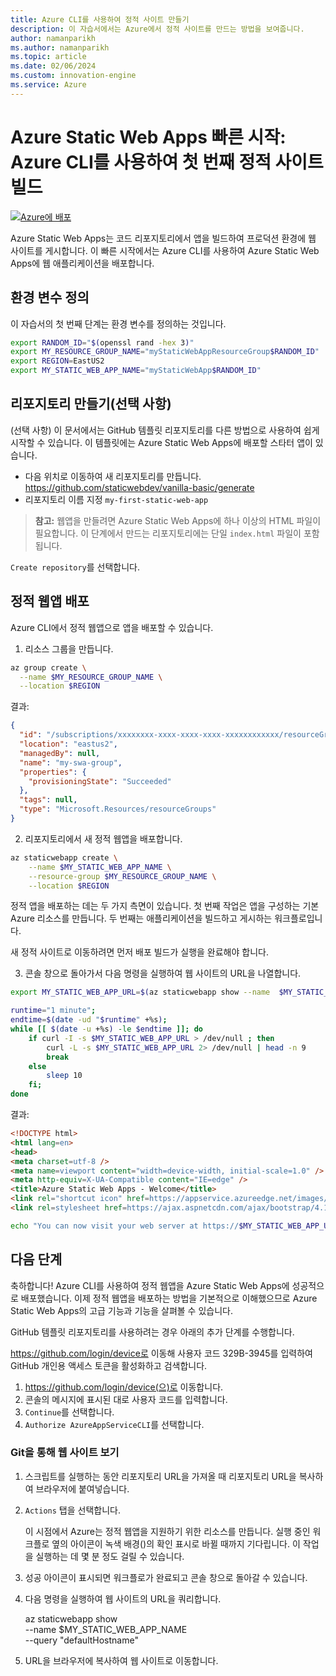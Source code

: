 ```yaml
---
title: Azure CLI를 사용하여 정적 사이트 만들기
description: 이 자습서에서는 Azure에서 정적 사이트를 만드는 방법을 보여줍니다.
author: namanparikh
ms.author: namanparikh
ms.topic: article
ms.date: 02/06/2024
ms.custom: innovation-engine
ms.service: Azure
---
```


# Azure Static Web Apps 빠른 시작: Azure CLI를 사용하여 첫 번째 정적 사이트 빌드

[![Azure에 배포](https://aka.ms/deploytoazurebutton)](https://go.microsoft.com/fwlink/?linkid=2262845)

Azure Static Web Apps는 코드 리포지토리에서 앱을 빌드하여 프로덕션 환경에 웹 사이트를 게시합니다. 이 빠른 시작에서는 Azure CLI를 사용하여 Azure Static Web Apps에 웹 애플리케이션을 배포합니다.

## 환경 변수 정의

이 자습서의 첫 번째 단계는 환경 변수를 정의하는 것입니다.

```bash
export RANDOM_ID="$(openssl rand -hex 3)"
export MY_RESOURCE_GROUP_NAME="myStaticWebAppResourceGroup$RANDOM_ID"
export REGION=EastUS2
export MY_STATIC_WEB_APP_NAME="myStaticWebApp$RANDOM_ID"
```

## 리포지토리 만들기(선택 사항)

(선택 사항) 이 문서에서는 GitHub 템플릿 리포지토리를 다른 방법으로 사용하여 쉽게 시작할 수 있습니다. 이 템플릿에는 Azure Static Web Apps에 배포할 스타터 앱이 있습니다.

- 다음 위치로 이동하여 새 리포지토리를 만듭니다. https://github.com/staticwebdev/vanilla-basic/generate 
- 리포지토리 이름 지정 `my-first-static-web-app`

> **참고:** 웹앱을 만들려면 Azure Static Web Apps에 하나 이상의 HTML 파일이 필요합니다. 이 단계에서 만드는 리포지토리에는 단일 `index.html` 파일이 포함됩니다.

`Create repository`를 선택합니다.

## 정적 웹앱 배포

Azure CLI에서 정적 웹앱으로 앱을 배포할 수 있습니다.

1. 리소스 그룹을 만듭니다.

```bash
az group create \
  --name $MY_RESOURCE_GROUP_NAME \
  --location $REGION
```

결과:

<!-- expected_similarity=0.3 -->
```json
{
  "id": "/subscriptions/xxxxxxxx-xxxx-xxxx-xxxx-xxxxxxxxxxxx/resourceGroups/my-swa-group",
  "location": "eastus2",
  "managedBy": null,
  "name": "my-swa-group",
  "properties": {
    "provisioningState": "Succeeded"
  },
  "tags": null,
  "type": "Microsoft.Resources/resourceGroups"
}
```

2. 리포지토리에서 새 정적 웹앱을 배포합니다.

```bash
az staticwebapp create \
    --name $MY_STATIC_WEB_APP_NAME \
    --resource-group $MY_RESOURCE_GROUP_NAME \
    --location $REGION 
```

정적 앱을 배포하는 데는 두 가지 측면이 있습니다. 첫 번째 작업은 앱을 구성하는 기본 Azure 리소스를 만듭니다. 두 번째는 애플리케이션을 빌드하고 게시하는 워크플로입니다.

새 정적 사이트로 이동하려면 먼저 배포 빌드가 실행을 완료해야 합니다.

3. 콘솔 창으로 돌아가서 다음 명령을 실행하여 웹 사이트의 URL을 나열합니다.

```bash
export MY_STATIC_WEB_APP_URL=$(az staticwebapp show --name  $MY_STATIC_WEB_APP_NAME --resource-group $MY_RESOURCE_GROUP_NAME --query "defaultHostname" -o tsv)
```

```bash
runtime="1 minute";
endtime=$(date -ud "$runtime" +%s);
while [[ $(date -u +%s) -le $endtime ]]; do
    if curl -I -s $MY_STATIC_WEB_APP_URL > /dev/null ; then 
        curl -L -s $MY_STATIC_WEB_APP_URL 2> /dev/null | head -n 9
        break
    else 
        sleep 10
    fi;
done
```

결과:

<!-- expected_similarity=0.3 -->
```HTML
<!DOCTYPE html>
<html lang=en>
<head>
<meta charset=utf-8 />
<meta name=viewport content="width=device-width, initial-scale=1.0" />
<meta http-equiv=X-UA-Compatible content="IE=edge" />
<title>Azure Static Web Apps - Welcome</title>
<link rel="shortcut icon" href=https://appservice.azureedge.net/images/static-apps/v3/favicon.svg type=image/x-icon />
<link rel=stylesheet href=https://ajax.aspnetcdn.com/ajax/bootstrap/4.1.1/css/bootstrap.min.css crossorigin=anonymous />
```

```bash
echo "You can now visit your web server at https://$MY_STATIC_WEB_APP_URL"
```

## 다음 단계

축하합니다! Azure CLI를 사용하여 정적 웹앱을 Azure Static Web Apps에 성공적으로 배포했습니다. 이제 정적 웹앱을 배포하는 방법을 기본적으로 이해했으므로 Azure Static Web Apps의 고급 기능과 기능을 살펴볼 수 있습니다.

GitHub 템플릿 리포지토리를 사용하려는 경우 아래의 추가 단계를 수행합니다.

https://github.com/login/device로 이동해 사용자 코드 329B-3945를 입력하여 GitHub 개인용 액세스 토큰을 활성화하고 검색합니다.

1. https://github.com/login/device(으)로 이동합니다.
2. 콘솔의 메시지에 표시된 대로 사용자 코드를 입력합니다.
3. `Continue`를 선택합니다.
4. `Authorize AzureAppServiceCLI`를 선택합니다.

### Git을 통해 웹 사이트 보기

1. 스크립트를 실행하는 동안 리포지토리 URL을 가져올 때 리포지토리 URL을 복사하여 브라우저에 붙여넣습니다.
2. `Actions` 탭을 선택합니다.

   이 시점에서 Azure는 정적 웹앱을 지원하기 위한 리소스를 만듭니다. 실행 중인 워크플로 옆의 아이콘이 녹색 배경()의 확인 표시로 바뀔 때까지 기다립니다. 이 작업을 실행하는 데 몇 분 정도 걸릴 수 있습니다.

3. 성공 아이콘이 표시되면 워크플로가 완료되고 콘솔 창으로 돌아갈 수 있습니다.
4. 다음 명령을 실행하여 웹 사이트의 URL을 쿼리합니다.

   az staticwebapp show \
     --name $MY_STATIC_WEB_APP_NAME \
     --query "defaultHostname"

5. URL을 브라우저에 복사하여 웹 사이트로 이동합니다.
